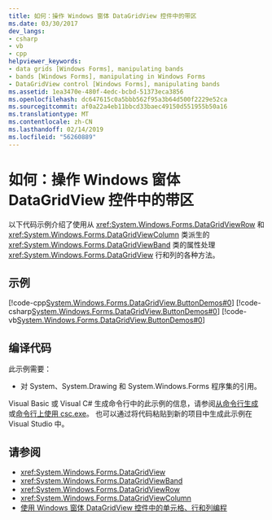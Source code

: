 ```yaml
---
title: 如何：操作 Windows 窗体 DataGridView 控件中的带区
ms.date: 03/30/2017
dev_langs:
- csharp
- vb
- cpp
helpviewer_keywords:
- data grids [Windows Forms], manipulating bands
- bands [Windows Forms], manipulating in Windows Forms
- DataGridView control [Windows Forms], manipulating bands
ms.assetid: 1ea3470e-480f-4edc-bcbd-51373eca3856
ms.openlocfilehash: dc647615c0a5bbb562f95a3b64d500f2229e52ca
ms.sourcegitcommit: af0a22a4eb11bbcd33baec49150d551955b50a16
ms.translationtype: MT
ms.contentlocale: zh-CN
ms.lasthandoff: 02/14/2019
ms.locfileid: "56260889"
---
```

# <a name="how-to-manipulate-bands-in-the-windows-forms-datagridview-control"></a>如何：操作 Windows 窗体 DataGridView 控件中的带区
以下代码示例介绍了使用从 <xref:System.Windows.Forms.DataGridViewRow> 和 <xref:System.Windows.Forms.DataGridViewColumn> 类派生的 <xref:System.Windows.Forms.DataGridViewBand> 类的属性处理 <xref:System.Windows.Forms.DataGridView> 行和列的各种方法。  
  
## <a name="example"></a>示例  
 [!code-cpp[System.Windows.Forms.DataGridView.ButtonDemos#0](../../../../samples/snippets/cpp/VS_Snippets_Winforms/System.Windows.Forms.DataGridView.ButtonDemos/CPP/DataGridViewBandDemo.cpp#0)]
 [!code-csharp[System.Windows.Forms.DataGridView.ButtonDemos#0](../../../../samples/snippets/csharp/VS_Snippets_Winforms/System.Windows.Forms.DataGridView.ButtonDemos/CS/DataGridViewBandDemo.cs#0)]
 [!code-vb[System.Windows.Forms.DataGridView.ButtonDemos#0](../../../../samples/snippets/visualbasic/VS_Snippets_Winforms/System.Windows.Forms.DataGridView.ButtonDemos/VB/datagridviewbanddemo.vb#0)]  
  
## <a name="compiling-the-code"></a>编译代码  
 此示例需要：  
  
-   对 System、System.Drawing 和 System.Windows.Forms 程序集的引用。  
  
 Visual Basic 或 Visual C# 生成命令行中的此示例的信息，请参阅[从命令行生成](../../../visual-basic/reference/command-line-compiler/building-from-the-command-line.md)或[命令行上使用 csc.exe](../../../csharp/language-reference/compiler-options/command-line-building-with-csc-exe.md)。 也可以通过将代码粘贴到新的项目中生成此示例在 Visual Studio 中。  
  
## <a name="see-also"></a>请参阅
- <xref:System.Windows.Forms.DataGridView>
- <xref:System.Windows.Forms.DataGridViewBand>
- <xref:System.Windows.Forms.DataGridViewRow>
- <xref:System.Windows.Forms.DataGridViewColumn>
- [使用 Windows 窗体 DataGridView 控件中的单元格、行和列编程](../../../../docs/framework/winforms/controls/programming-with-cells-rows-and-columns-in-the-datagrid.md)
